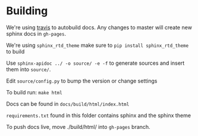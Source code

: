 Building
========
We're using [travis](https://travis-ci.org/KEMPtechnologies/python-kemptech-api) to autobuild docs. Any changes to master will create new sphinx docs in `gh-pages`. 

We're using `sphinx_rtd_theme` make sure to `pip install sphinx_rtd_theme` to build

Use `sphinx-apidoc ../ -o source/ -e -f` to generate sources and insert them into `source/`. 

Edit `source/config.py` to bump the version or change settings

To build run: `make html`

Docs can be found in `docs/build/html/index.html`

`requirements.txt` found in this folder contains sphinx and the sphinx theme 

To push docs live, move ./build/html/ into `gh-pages` branch. 
